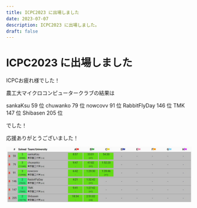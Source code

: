 ```yaml
---
title: ICPC2023 に出場しました
date: 2023-07-07
description: ICPC2023 に出場しました。
draft: false
---
```

# ICPC2023 に出場しました

ICPCお疲れ様でした！

農工大マイクロコンピュータークラブの結果は

sankaKsu 59 位
chuwanko 79 位
nowcovv 91 位
RabbitFlyDay 146 位
TMK 147 位
Shibasen 205 位

でした！

応援ありがとうございました！

![result](./1.png)
